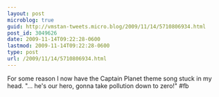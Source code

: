 ```yaml
---
layout: post
microblog: true
guid: http://vmstan-tweets.micro.blog/2009/11/14/5710806934.html
post_id: 3049626
date: 2009-11-14T09:22:28-0600
lastmod: 2009-11-14T09:22:28-0600
type: post
url: /2009/11/14/5710806934.html
---
```

For some reason I now have the Captain Planet theme song stuck in my head. "... he's our hero, gonna take pollution down to zero!" #fb
